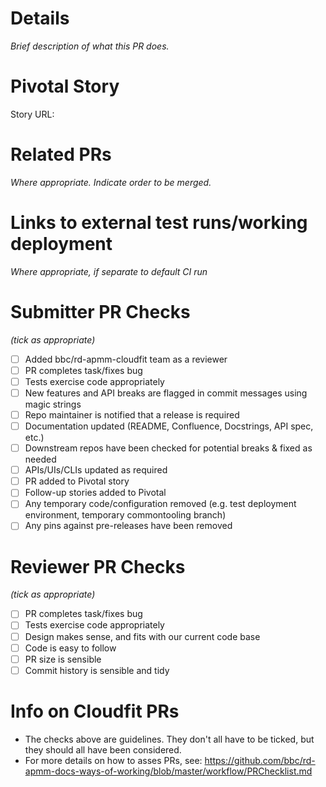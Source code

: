 # Details
_Brief description of what this PR does._

# Pivotal Story
Story URL:

# Related PRs
_Where appropriate. Indicate order to be merged._

# Links to external test runs/working deployment
_Where appropriate, if separate to default CI run_

# Submitter PR Checks
_(tick as appropriate)_

- [ ] Added bbc/rd-apmm-cloudfit team as a reviewer
- [ ] PR completes task/fixes bug
- [ ] Tests exercise code appropriately
- [ ] New features and API breaks are flagged in commit messages using magic strings
- [ ] Repo maintainer is notified that a release is required
- [ ] Documentation updated (README, Confluence, Docstrings, API spec, etc.)
- [ ] Downstream repos have been checked for potential breaks & fixed as needed
- [ ] APIs/UIs/CLIs updated as required
- [ ] PR added to Pivotal story
- [ ] Follow-up stories added to Pivotal
- [ ] Any temporary code/configuration removed (e.g. test deployment environment, temporary commontooling branch)
- [ ] Any pins against pre-releases have been removed

# Reviewer PR Checks
_(tick as appropriate)_

- [ ] PR completes task/fixes bug
- [ ] Tests exercise code appropriately
- [ ] Design makes sense, and fits with our current code base
- [ ] Code is easy to follow
- [ ] PR size is sensible
- [ ] Commit history is sensible and tidy

# Info on Cloudfit PRs
- The checks above are guidelines. They don't all have to be ticked, but they should all have been considered.
- For more details on how to asses PRs, see: https://github.com/bbc/rd-apmm-docs-ways-of-working/blob/master/workflow/PRChecklist.md
